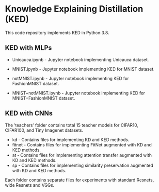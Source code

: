 # Knowledge Explaining Distillation (KED)

This code repository implements KED in Python 3.8.

## KED with MLPs

- Unicauca.ipynb - Jupyter notebook implementing Unicauca dataset.

- MNIST.ipynb - Jupyter notebook implementing KED for MNIST dataset. 

- notMNIST.ipynb - Jupyter notebook implementing KED for FashionMNIST dataset.

- MNIST+notMNIST.ipynb - Jupyter notebook implementing KED for MNIST+FashionMNIST dataset.


## KED with CNNs

The 'teachers' folder contains total 15 teacher models for CIFAR10, CIFAR100, and Tiny Imagenet datasets. 

- kd - Contains files for implementing KD and KED methods.
- fitnet - Contains files for implementing FitNet augmented with KD and KED methods.
- at - Contains files for implementing attention transfer augmented with KD and KED methods.
- sp - Contains files for implementing similarity preservation augmented with KD and KED methods.

Each folder contains separate files for experiments with standard Resnets, wide Resnets and VGGs.
